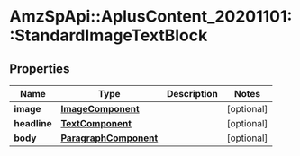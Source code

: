# AmzSpApi::AplusContent_20201101::StandardImageTextBlock

## Properties
Name | Type | Description | Notes
------------ | ------------- | ------------- | -------------
**image** | [**ImageComponent**](ImageComponent.md) |  | [optional] 
**headline** | [**TextComponent**](TextComponent.md) |  | [optional] 
**body** | [**ParagraphComponent**](ParagraphComponent.md) |  | [optional] 

